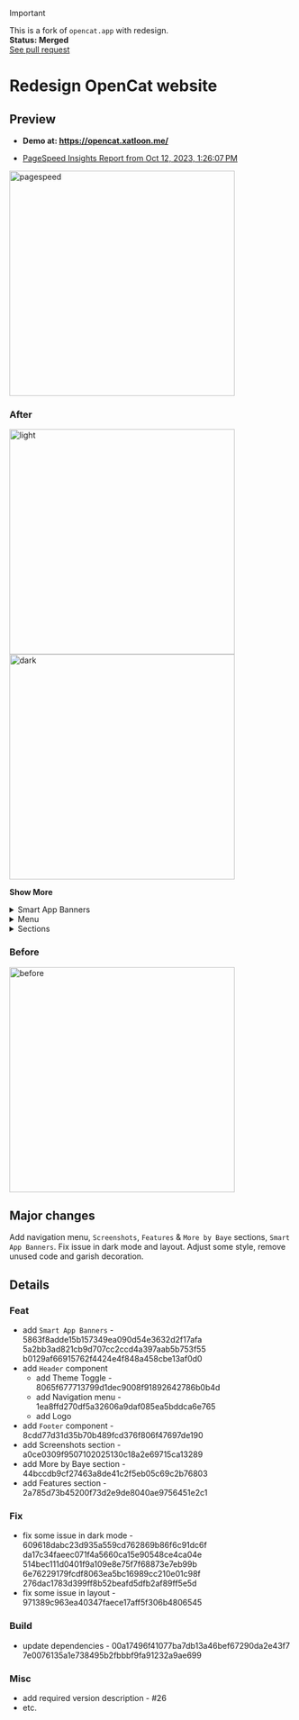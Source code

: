 > [!IMPORTANT]
> This is a fork of `opencat.app` with redesign.  
> **Status: Merged**  
> [See pull request](https://github.com/waylybaye/opencat.app/pull/29)

# Redesign OpenCat website
## Preview
- **Demo at: https://opencat.xatloon.me/**

- [PageSpeed Insights Report from Oct 12, 2023, 1:26:07 PM](https://pagespeed.web.dev/analysis/https-opencat-xatloon-me/xor94klsju?form_factor=mobile)

<img width="400" alt="pagespeed" src="https://github.com/waylybaye/opencat.app/assets/54651817/41b24bfb-5c9a-4efe-aa35-42b4d727b453">

### After
<img src="https://github.com/waylybaye/opencat.app/assets/54651817/f9d14817-35ea-4dc3-b171-81c1e1fab351" alt="light" width="400" /><img src="https://github.com/waylybaye/opencat.app/assets/54651817/8875c8ca-1a6e-4613-ad97-1d3cb54c8955" alt="dark" width="400" />

**Show More**

<details>
<summary>Smart App Banners</summary>
<img width="400" alt="smart app banner" src="https://github.com/waylybaye/opencat.app/assets/54651817/71241b46-f723-498a-b446-99143767c83d">
</details>

<details>
<summary>Menu</summary>
<img width="400" alt="header" src="https://github.com/waylybaye/opencat.app/assets/54651817/a1b78e3f-1860-41e0-a586-5b80901c51a3d">
</details>

<details>
<summary>Sections</summary>
<img width="400" alt="screenshots" src="https://github.com/waylybaye/opencat.app/assets/54651817/8b2c0b6c-e727-4973-aa4c-f18da260542f">
<img width="400" alt="features" src="https://github.com/waylybaye/opencat.app/assets/54651817/a4b7005e-d0b4-4de8-adce-ebe99b41c31b">
<img width="400" alt="resources" src="https://github.com/waylybaye/opencat.app/assets/54651817/ff6bd792-8dcf-4c4b-9924-a51728a42237f">
<img width="400" alt="morebybaye" src="https://github.com/waylybaye/opencat.app/assets/54651817/f9006a98-4a27-402c-913b-439f9e0caa41">
</details>

### Before
<img src="https://github.com/waylybaye/opencat.app/assets/54651817/fd9ed8d9-c396-4e93-81cf-d9b637985f03" alt="before" width="400" />

## Major changes
Add navigation menu, `Screenshots`, `Features` & `More by Baye` sections, `Smart App Banners`. 
Fix issue in dark mode and layout.
Adjust some style, remove unused code and garish decoration.

## Details
### Feat
- add `Smart App Banners` - 5863f8adde15b157349ea090d54e3632d2f17afa 5a2bb3ad821cb9d707cc2ccd4a397aab5b753f55 b0129af66915762f4424e4f848a458cbe13af0d0
- add `Header` component
  - add Theme Toggle - 8065f677713799d1dec9008f91892642786b0b4d
  - add Navigation menu - 1ea8ffd270df5a32606a9daf085ea5bddca6e765
  - add Logo
- add `Footer` component - 8cdd77d31d35b70b489fcd376f806f47697de190
- add Screenshots section - a0ce0309f9507102025130c18a2e69715ca13289
- add More by Baye section - 44bccdb9cf27463a8de41c2f5eb05c69c2b76803
- add Features section - 2a785d73b45200f73d2e9de8040ae9756451e2c1

### Fix
- fix some issue in dark mode - 609618dabc23d935a559cd762869b86f6c91dc6f da17c34faeec071f4a5660ca15e90548ce4ca04e 514bec111d0401f9a109e8e75f7f68873e7eb99b 6e76229179fcdf8063ea5bc16989cc210e01c98f 276dac1783d399ff8b52beafd5dfb2af89ff5e5d
- fix some issue in layout - 971389c963ea40347faece17aff5f306b4806545

### Build
- update dependencies - 00a17496f41077ba7db13a46bef67290da2e43f7 7e0076135a1e738495b2fbbbf9fa91232a9ae699

### Misc
- add required version description - #26 
- etc.
